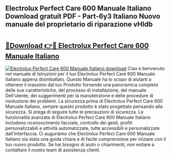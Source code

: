 ## Electrolux Perfect Care 600 Manuale Italiano Download gratuit PDF - Part-6y3 Italiano Nuovo manuale del proprietario di riparazione vHldb

# <h2><a href="http://dfbihrn.blite.top/?on=Electrolux+Perfect+Care+600+Manuale+Italiano">🔗Download 👉🔴 Electrolux Perfect Care 600 Manuale Italiano</a></h2>

[![Electrolux Perfect Care 600 Manuale Italiano download](https://i.imgur.com/lujVjoI.png)](http://dfbihrn.blite.top/?on=Electrolux+Perfect+Care+600+Manuale+Italiano)
Ciao e benvenuto nel manuale di Istruzioni per il tuo Electrolux Perfect Care 600 Manuale Italiano appena disimballato. Questo Manuale ha lo scopo di aiutarti a ottenere il massimo dal tuo Prodotto fornendo una panoramica completa delle sue caratteristiche, del processo di installazione, del manuale Dell'utente, dei suggerimenti per la manutenzione e delle procedure di risoluzione dei problemi. La sicurezza prima di Electrolux Perfect Care 600 Manuale Italiano, sempre questo prodotto è stato progettato pensando alla sicurezza. Si prega di seguire tutte le precauzioni di sicurezza. Le funzionalità avanzate di Electrolux Perfect Care 600 Manuale Italiano includono riconoscimento facciale, controllo dei gesti, profili personalizzabili e attività automatizzate, tutte accessibili e personalizzate dall'interfaccia. Ci auguriamo che Electrolux Perfect Care 600 Manuale Italiano sia stata una guida chiara e di facile comprensione per iniziare con il tuo nuovo prodotto. Se hai bisogno di aiuto o chiarimenti, non esitare a contattare il nostro team di assistenza clienti.

